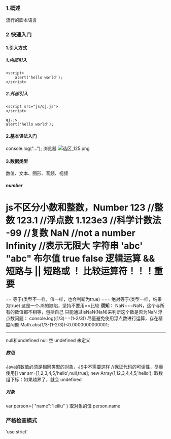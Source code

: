 ### 1.概述
流行的脚本语言
### 2.快速入门
#### 1.引入方式
##### 1.内部引入

```
<script>
	alert('hello world');
</script>
```
##### 2.外部引入

```
<script src="js/qj.js">
</script>

qj.js
alert('hello world');
```
#### 2.基本语法入门

console.log("...");
浏览器
![选区_125.png](https://i.loli.net/2021/03/02/PSKtH56Eubf3Mxy.png)

#### 3.数据类型
数值、文本、图形、音频、视频
##### number



js不区分小数和整数，Number
 123 //整数
 123.1  //浮点数
 1.123e3 //科学计数法
 -99 //复数
 NaN //not a number
 Infinity //表示无限大
 字符串
 'abc' "abc"
 布尔值
 true false
 逻辑运算
 && 短路与
 || 短路或
 ！
 比较运算符！！！重要
 =
 == 等于(类型不一样，值一样，也会判断为true)
 === 绝对等于(类型一样，结果为true)
这是一个JS的缺陷，坚持不要用==比较
**须知：**
NaN===NaN，这个与所有的数值都不相等，包括自己
只能通过isNaN(NaN)来判断这个数是否为NaN
浮点数问题：
console.log((1/3)==(1-2/3))
尽量避免使用浮点数进行运算，存在精度问题
Math.abs(1/3-(1-2/3))<0.0000000000001;

******
null和undefined
null 空
undefined 未定义

##### 数组
Java的数值必须是相同类型的对象，JS中不需要这样
//保证代码的可读性，尽量使用[]
var arr=[1,2,3,4,5,'hello',null,true];
new Array(1,12,3,4,4,5,'hello');
取数组下标：如果越界了，就会 undefined

##### 对象
var person={
"name":"leiliu"
}
取对象的值
person.name
### 严格检查模式
‘use strict’